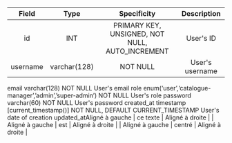 | Field | Type | Specificity | Description | 
| :----: |:------:|:---------:|:----:|
| id |	INT	| PRIMARY KEY, UNSIGNED, NOT NULL, AUTO_INCREMENT |	User's ID |
| username | varchar(128) |	NOT NULL | User's username |
email	varchar(128)	NOT NULL	User's email
role	enum(‘user’,‘catalogue-manager’,’admin’,’super-admin’)	NOT NULL	User's role
password	varchar(60)	NOT NULL	User's password
created_at	timestamp [current_timestamp()]	NOT NULL, DEFAULT CURRENT_TIMESTAMP	User's date of creation
updated_atAligné à gauche  |   ce texte        |  Aligné à droite |
| Aligné à gauche  | est             |   Aligné à droite |
| Aligné à gauche  | centré          |    Aligné à droite |